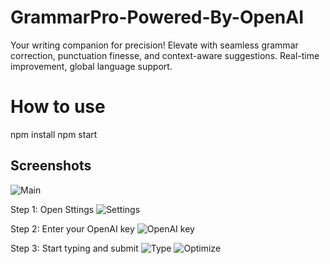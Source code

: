 # GrammarPro-Powered-By-OpenAI
Your writing companion for precision! Elevate with seamless grammar correction, punctuation finesse, and context-aware suggestions. Real-time improvement, global language support.

# How to use
npm install
npm start

## Screenshots

![Main](https://imgur.com/7HmmDp7)

Step 1: Open Sttings
![Settings](https://imgur.com/qBp4kea)

Step 2: Enter your OpenAI key
![OpenAI key](https://imgur.com/VfK7yYz)

Step 3: Start typing and submit
![Type](https://imgur.com/OcBCWiu)
![Optimize](https://imgur.com/7HmmDp7)



